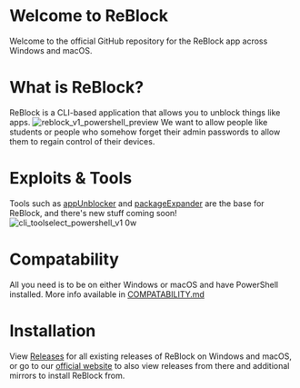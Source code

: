 # Welcome to ReBlock
Welcome to the official GitHub repository for the ReBlock app across Windows and macOS.

# What is ReBlock?
ReBlock is a CLI-based application that allows you to unblock things like apps.
![reblock_v1_powershell_preview](https://github.com/yourworstnightmare1/ReBlock/assets/134671973/c634c1e3-c971-41d0-9e45-e1ca9a73cb46)
We want to allow people like students or people who somehow forget their admin passwords to allow them to regain control of their devices.

# Exploits & Tools
Tools such as [appUnblocker](https://github.com/yourworstnightmare1/appunblocker) and [packageExpander](https://github.com/yourworstnightmare1/packageexpander) are the base for ReBlock, and there's new stuff coming soon!
![cli_toolselect_powershell_v1 0w](https://github.com/yourworstnightmare1/ReBlock/assets/134671973/8f7539a2-5d6c-4238-95c9-c16d53c0a7cd)

# Compatability
All you need is to be on either Windows or macOS and have PowerShell installed. More info available in [COMPATABILITY.md](https://github.com/yourworstnightmare1/ReBlock/blob/main/COMPATABILITY.md)

# Installation
View [Releases](https://github.com/yourworstnightmare1/ReBlock/releases) for all existing releases of ReBlock on Windows and macOS, or go to our [official website](https://sites.google.com/view/reblock) to also view releases from there and additional mirrors to install ReBlock from.
